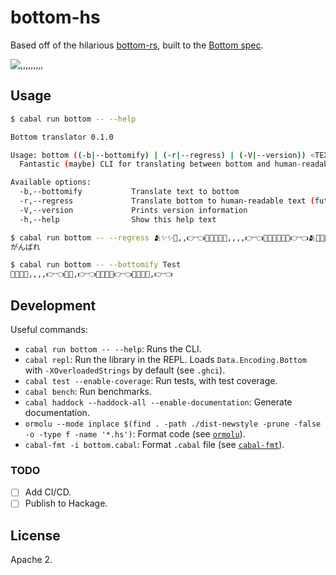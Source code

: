 # bottom-hs

Based off of the hilarious [bottom-rs](https://github.com/bottom-software-foundation/bottom-rs), built to the [Bottom spec](https://github.com/bottom-software-foundation/spec).

![,,,,,,,,,](https://cdn.discordapp.com/attachments/644479051918082050/799905088541425664/bottom.jpg)

## Usage

```sh
$ cabal run bottom -- --help

Bottom translator 0.1.0

Usage: bottom ((-b|--bottomify) | (-r|--regress) | (-V|--version)) <TEXT>
  Fantastic (maybe) CLI for translating between bottom and human-readable text

Available options:
  -b,--bottomify           Translate text to bottom
  -r,--regress             Translate bottom to human-readable text (futile)
  -V,--version             Prints version information
  -h,--help                Show this help text
```
```sh
$ cabal run bottom -- --regress 🫂✨✨🥺,,👉👈💖💖✨✨🥺,,,,👉👈💖💖✨✨✨✨👉👈🫂✨✨🥺,,👉👈💖💖✨✨✨👉👈💖💖✨✨✨✨🥺,,👉👈🫂✨✨🥺,,👉👈💖💖✨✨🥺,,,,👉👈💖💖💖✨✨🥺,👉👈🫂✨✨🥺,,👉👈💖💖✨✨✨👉👈 💖💖✨✨✨✨👉👈
がんばれ
```
```sh
$ cabal run bottom -- --bottomify Test
💖✨✨✨,,,,👉👈💖💖,👉👈💖💖✨🥺👉👈💖💖✨🥺,👉👈
```

## Development

Useful commands:

- `cabal run bottom -- --help`: Runs the CLI.
- `cabal repl`: Run the library in the REPL. Loads `Data.Encoding.Bottom` with `-XOverloadedStrings` by default (see `.ghci`).
- `cabal test --enable-coverage`: Run tests, with test coverage.
- `cabal bench`: Run benchmarks.
- `cabal haddock --haddock-all --enable-documentation`: Generate documentation.
- `ormolu --mode inplace $(find . -path ./dist-newstyle -prune -false -o -type f -name '*.hs')`: Format code (see [`ormolu`](https://github.com/tweag/ormolu)).
- `cabal-fmt -i bottom.cabal`: Format `.cabal` file (see [`cabal-fmt`](https://github.com/phadej/cabal-fmt)).

### TODO

- [ ] Add CI/CD.
- [ ] Publish to Hackage.

## License

Apache 2.

